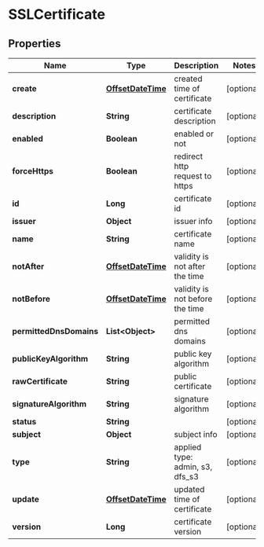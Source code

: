 # SSLCertificate

## Properties
Name | Type | Description | Notes
------------ | ------------- | ------------- | -------------
**create** | [**OffsetDateTime**](OffsetDateTime.md) | created time of certificate |  [optional]
**description** | **String** | certificate description |  [optional]
**enabled** | **Boolean** | enabled or not |  [optional]
**forceHttps** | **Boolean** | redirect http request to https |  [optional]
**id** | **Long** | certificate id |  [optional]
**issuer** | **Object** | issuer info |  [optional]
**name** | **String** | certificate name |  [optional]
**notAfter** | [**OffsetDateTime**](OffsetDateTime.md) | validity is not after the time |  [optional]
**notBefore** | [**OffsetDateTime**](OffsetDateTime.md) | validity is not before the time |  [optional]
**permittedDnsDomains** | **List&lt;Object&gt;** | permitted dns domains |  [optional]
**publicKeyAlgorithm** | **String** | public key algorithm |  [optional]
**rawCertificate** | **String** | public certificate |  [optional]
**signatureAlgorithm** | **String** | signature algorithm |  [optional]
**status** | **String** |  |  [optional]
**subject** | **Object** | subject info |  [optional]
**type** | **String** | applied type: admin, s3, dfs_s3 |  [optional]
**update** | [**OffsetDateTime**](OffsetDateTime.md) | updated time of certificate |  [optional]
**version** | **Long** | certificate version |  [optional]
